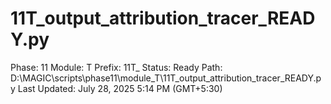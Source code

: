 # 11T_output_attribution_tracer_READY.py

Phase: 11
Module: T
Prefix: 11T_
Status: Ready
Path: D:\MAGIC\scripts\phase11\module_T\11T_output_attribution_tracer_READY.py
Last Updated: July 28, 2025 5:14 PM (GMT+5:30)
